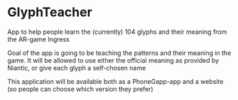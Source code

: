 # GlyphTeacher
App to help people learn the (currently) 104 glyphs and their meaning from the AR-game Ingress

Goal of the app is going to be teaching the patterns and their meaning in the game. It will be allowed to use either the official meaning as provided by Niantic, or give each glyph a self-chosen name

This application will be available both as a PhoneGapp-app and a website (so people can choose which version they prefer)

